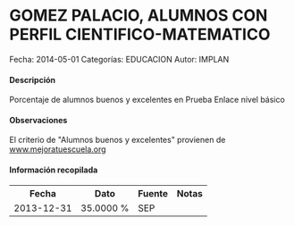 GOMEZ PALACIO, ALUMNOS CON PERFIL CIENTIFICO-MATEMATICO
=====

Fecha: 2014-05-01
Categorías: EDUCACION
Autor: IMPLAN

#### Descripción

Porcentaje de alumnos buenos y excelentes en Prueba Enlace nivel básico

#### Observaciones

El criterio de "Alumnos buenos y excelentes" provienen de www.mejoratuescuela.org

#### Información recopilada

<table class="table table-hover table-bordered">
  <tr><th>Fecha</th><th>Dato</th><th>Fuente</th><th>Notas</th></tr>
  <tr><td>2013-12-31</td><td>35.0000 %</td><td>SEP</td><td></td></tr>
</table>

